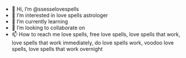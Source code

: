 - 👋 Hi, I’m @ssesselovespells
- 👀 I’m interested in love spells astrologer 
- 🌱 I’m currently learning 
- 💞️ I’m looking to collaborate on 
- 📫 How to reach me love spells, free love spells, love spells that work, love spells that work immediately, do love spells work, voodoo love spells, love spells that work overnight

<!---
ssesselovespells/ssesselovespells is a ✨ special ✨ repository because its `README.md` (this file) appears on your GitHub profile.
You can click the Preview link to take a look at your changes.
--->

